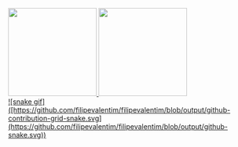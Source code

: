 <div>
<a href="https://github.com/filipevalentim">
<img loading="lazy" height="180em" src="https://github-readme-stats.vercel.app/api/top-langs/?username=filipevalentim&layout=compact&langs_count=7&theme=dark"/>
<img loading="lazy" height="180em" src="https://github-readme-stats.vercel.app/api?username=filipevalentim&show_icons=true&theme=dark&include_all_commits=true&count_private=true"/>
</div>
![snake gif]([https://github.com/filipevalentim/filipevalentim/blob/output/github-contribution-grid-snake.svg](https://github.com/filipevalentim/filipevalentim/blob/output/github-snake.svg))
